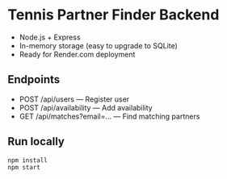 # Tennis Partner Finder Backend

- Node.js + Express
- In-memory storage (easy to upgrade to SQLite)
- Ready for Render.com deployment

## Endpoints

- POST /api/users — Register user
- POST /api/availability — Add availability
- GET /api/matches?email=... — Find matching partners

## Run locally

```bash
npm install
npm start
``` 